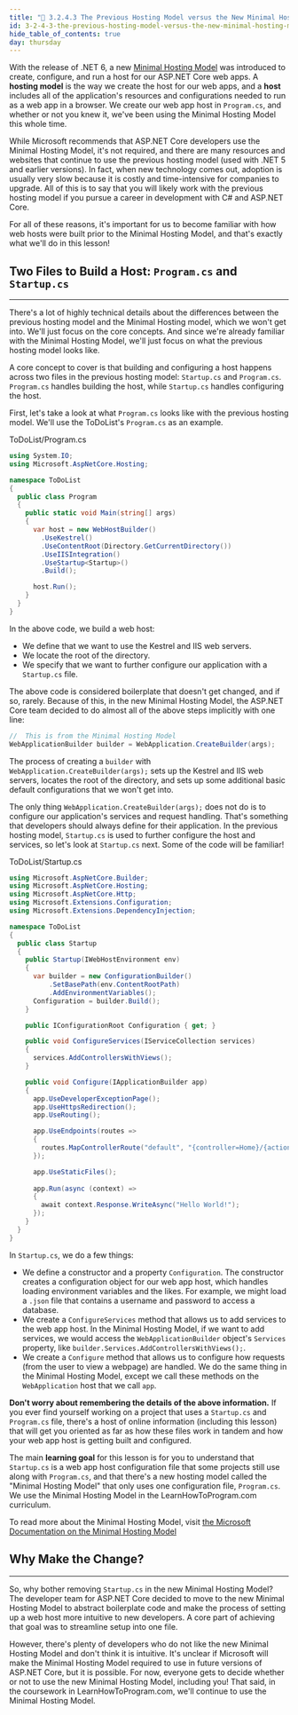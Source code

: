 ```yaml
---
title: "📓 3.2.4.3 The Previous Hosting Model versus the New Minimal Hosting Model"
id: 3-2-4-3-the-previous-hosting-model-versus-the-new-minimal-hosting-model
hide_table_of_contents: true
day: thursday
---
```


With the release of .NET 6, a new [Minimal Hosting Model](https://learn.microsoft.com/en-us/aspnet/core/migration/50-to-60?view=aspnetcore-6.0&tabs=visual-studio-code#nhm) was introduced to create, configure, and run a host for our ASP.NET Core web apps. A **hosting model** is the way we create the host for our web apps, and a **host** includes all of the application's resources and configurations needed to run as a web app in a browser. We create our web app host in `Program.cs`, and whether or not you knew it, we've been using the Minimal Hosting Model this whole time. 

While Microsoft recommends that ASP.NET Core developers use the Minimal Hosting Model, it's not required, and there are many resources and websites that continue to use the previous hosting model (used with .NET 5 and earlier versions). In fact, when new technology comes out, adoption is usually very slow because it is costly and time-intensive for companies to upgrade. All of this is to say that you will likely work with the previous hosting model if you pursue a career in development with C# and ASP.NET Core. 

For all of these reasons, it's important for us to become familiar with how web hosts were built prior to the Minimal Hosting Model, and that's exactly what we'll do in this lesson!

## Two Files to Build a Host: `Program.cs` and `Startup.cs`
---

There's a lot of highly technical details about the differences between the previous hosting model and the Minimal Hosting model, which we won't get into. We'll just focus on the core concepts. And since we're already familiar with the Minimal Hosting Model, we'll just focus on what the previous hosting model looks like. 

A core concept to cover is that building and configuring a host happens across two files in the previous hosting model: `Startup.cs` and `Program.cs`. `Program.cs` handles building the host, while `Startup.cs` handles configuring the host. 

First, let's take a look at what `Program.cs` looks like with the previous hosting model. We'll use the ToDoList's `Program.cs` as an example.

<div class="filename">ToDoList/Program.cs</div>

```cs
using System.IO;
using Microsoft.AspNetCore.Hosting;

namespace ToDoList
{
  public class Program
  {
    public static void Main(string[] args)
    {
      var host = new WebHostBuilder()
        .UseKestrel()
        .UseContentRoot(Directory.GetCurrentDirectory())
        .UseIISIntegration()
        .UseStartup<Startup>()
        .Build();

      host.Run();
    }
  }
}
```

In the above code, we build a web host: 

* We define that we want to use the Kestrel and IIS web servers.
* We locate the root of the directory.
* We specify that we want to further configure our application with a `Startup.cs` file.

The above code is considered boilerplate that doesn't get changed, and if so, rarely. Because of this, in the new Minimal Hosting Model, the ASP.NET Core team decided to do almost all of the above steps implicitly with one line:

```cs
//  This is from the Minimal Hosting Model
WebApplicationBuilder builder = WebApplication.CreateBuilder(args);
```

The process of creating a `builder` with `WebApplication.CreateBuilder(args);` sets up the Kestrel and IIS web servers, locates the root of the directory, and sets up some additional basic default configurations that we won't get into. 

The only thing `WebApplication.CreateBuilder(args);` does not do is to configure our application's services and request handling. That's something that developers should always define for their application. In the previous hosting model, `Startup.cs` is used to further configure the host and services, so let's look at `Startup.cs` next. Some of the code will be familiar!

<div class="filename">ToDoList/Startup.cs</div>

```cs
using Microsoft.AspNetCore.Builder;
using Microsoft.AspNetCore.Hosting;
using Microsoft.AspNetCore.Http;
using Microsoft.Extensions.Configuration;
using Microsoft.Extensions.DependencyInjection;

namespace ToDoList
{
  public class Startup
  {
    public Startup(IWebHostEnvironment env)
    {
      var builder = new ConfigurationBuilder()
          .SetBasePath(env.ContentRootPath)
          .AddEnvironmentVariables();
      Configuration = builder.Build();
    }

    public IConfigurationRoot Configuration { get; }

    public void ConfigureServices(IServiceCollection services)
    {
      services.AddControllersWithViews();
    }

    public void Configure(IApplicationBuilder app)
    {
      app.UseDeveloperExceptionPage();
      app.UseHttpsRedirection();
      app.UseRouting();

      app.UseEndpoints(routes =>
      {
        routes.MapControllerRoute("default", "{controller=Home}/{action=Index}/{id?}");
      });

      app.UseStaticFiles();
      
      app.Run(async (context) =>
      {
        await context.Response.WriteAsync("Hello World!");
      });
    }
  }
}
```

In `Startup.cs`, we do a few things:

* We define a constructor and a property `Configuration`. The constructor creates a configuration object for our web app host, which handles loading environment variables and the likes. For example, we might load a `.json` file that contains a username and password to access a database.
* We create a `ConfigureServices` method that allows us to add services to the web app host. In the Minimal Hosting Model, if we want to add services, we would access the `WebApplicationBuilder` object's `Services` property, like `builder.Services.AddControllersWithViews();`.
* We create a `Configure` method that allows us to configure how requests (from the user to view a webpage) are handled. We do the same thing in the Minimal Hosting Model, except we call these methods on the `WebApplication` host that we call `app`.

**Don't worry about remembering the details of the above information.** If you ever find yourself working on a project that uses a `Startup.cs` and `Program.cs` file, there's a host of online information (including this lesson) that will get you oriented as far as how these files work in tandem and how your web app host is getting built and configured.

The main **learning goal** for this lesson is for you to understand that `Startup.cs` is a web app host configuration file that some projects still use along with `Program.cs`, and that there's a new hosting model called the "Minimal Hosting Model" that only uses one configuration file, `Program.cs`. We use the Minimal Hosting Model in the LearnHowToProgram.com curriculum.

To read more about the Minimal Hosting Model, visit [the Microsoft Documentation on the Minimal Hosting Model](https://learn.microsoft.com/en-us/aspnet/core/migration/50-to-60?view=aspnetcore-6.0&tabs=visual-studio-code#new-hosting-model)

## Why Make the Change?
---

So, why bother removing `Startup.cs` in the new Minimal Hosting Model? The developer team for ASP.NET Core decided to move to the new Minimal Hosting Model to abstract boilerplate code and make the process of setting up a web host more intuitive to new developers. A core part of achieving that goal was to streamline setup into one file. 

However, there's plenty of developers who do not like the new Minimal Hosting Model and don't think it is intuitive. It's unclear if Microsoft will make the Minimal Hosting Model required to use in future versions of ASP.NET Core, but it is possible. For now, everyone gets to decide whether or not to use the new Minimal Hosting Model, including you! That said, in the coursework in LearnHowToProgram.com, we'll continue to use the Minimal Hosting Model.
